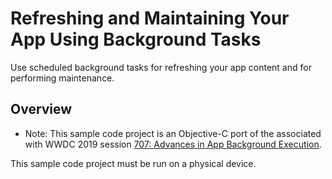 # Refreshing and Maintaining Your App Using Background Tasks

Use scheduled background tasks for refreshing your app content and for performing maintenance.

## Overview

- Note: This sample code project is an Objective-C port of the associated with WWDC 2019 session [707: Advances in App Background Execution](https://developer.apple.com/videos/play/wwdc19/707/).

This sample code project must be run on a physical device.
